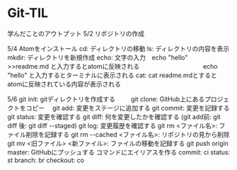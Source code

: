 # Git-TIL
学んだことのアウトプット
5/2
リポジトリの作成

5/4 Atomをインストール
cd: ディレクトリの移動
ls: ディレクトリの内容を表示
mkdir: ディレクトリを新規作成
echo: 文字の入力　echo "hello" >>readme.md と入力するとatomに反映される
　　　　　　　　　　echo "hello" と入力するとターミナルに表示される
cat: cat readme.mdとするとatomに反映されている内容が表示される

5/6 git init: gitディレクトリを作成する
　　 git clone: GitHub上にあるプロジェクトをコピー
   　git add: 変更をステージに追加する
    git commit: 変更を記録する
    git status: 変更を確認する
   git diff: 何を変更したかを確認する
   (git add前: git diff 後: git diff --staged)
   git log: 変更履歴を確認する
   git rm <ファイル名>: ファイル削除を記録する
   git rm --cached <ファイル名>: リポジトリの見から削除
   git mv <旧ファイル> <新ファイル>: ファイルの移動を記録する
   git push origin master: GitHubにプッシュする
   コマンドにエイリアスを作る
   commit: ci
   status: st
   branch: br
   checkout: co
   
